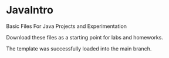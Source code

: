 # JavaIntro
Basic Files For Java Projects and Experimentation 

Download these files as a starting point for labs and homeworks.

The template was successfully loaded into the main branch.
